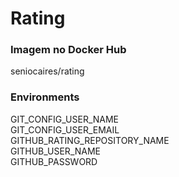 # Rating

### Imagem no Docker Hub  

seniocaires/rating

### Environments

GIT_CONFIG_USER_NAME  
GIT_CONFIG_USER_EMAIL  
GITHUB_RATING_REPOSITORY_NAME  
GITHUB_USER_NAME  
GITHUB_PASSWORD  
